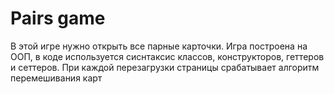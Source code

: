 # Pairs game

В этой игре нужно открыть все парные карточки.
Игра построена на ООП, в коде используется сиснтаксис классов,
конструкторов, геттеров и сеттеров.
При каждой перезагрузки страницы срабатывает алгоритм перемешивания карт